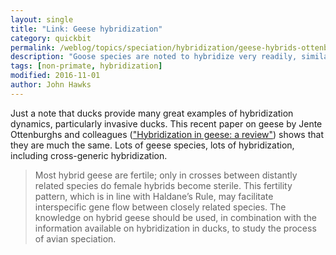 ```yaml
---
layout: single
title: "Link: Geese hybridization"
category: quickbit
permalink: /weblog/topics/speciation/hybridization/geese-hybrids-ottenburghs-2016.html
description: "Goose species are noted to hybridize very readily, similar to ducks."
tags: [non-primate, hybridization]
modified: 2016-11-01
author: John Hawks
---
```



Just a note that ducks provide many great examples of hybridization dynamics, particularly invasive ducks. This recent paper on geese by Jente Ottenburghs and colleagues (<a href="http://dx.doi.org/10.1186/s12983-016-0153-1">"Hybridization in geese: a review"</a>) shows that they are much the same. Lots of geese species, lots of hybridization, including cross-generic hybridization.   

<blockquote>Most hybrid geese are fertile; only in crosses between distantly related species do female hybrids become sterile. This fertility pattern, which is in line with Haldane’s Rule, may facilitate interspecific gene flow between closely related species. The knowledge on hybrid geese should be used, in combination with the information available on hybridization in ducks, to study the process of avian speciation.</blockquote>

